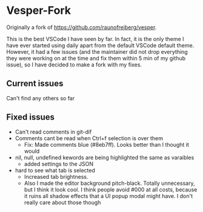 # Vesper-Fork

Originally a fork of https://github.com/raunofreiberg/vesper.

This is the best VSCode I have seen by far. In fact, it is the only theme I have ever started using daily apart from the default VSCode default theme. However, it had a few issues (and the maintainer did not drop everything they were working on at the time and fix them within 5 min of my github issue), so I have decided to make a fork with my fixes. 

## Current issues

Can't find any others so far

## Fixed issues

- Can't read comments in git-dif
- Comments cant be read when Ctrl+f selection is over them
    - Fix: Made comments blue (#8eb7ff). Looks better than I thought it would
- nil, null, undefined kewords are being highlighted the same as varaibles
    - added settings to the JSON
- hard to see what tab is selected
    - Increased tab brightness.
    - Also I made the editor background pitch-black. Totally unnecessary, but I think it look cool.
    I think people avoid #000 at all costs, because it ruins all shadow effects that a UI popup modal might have. I don't really care about those though